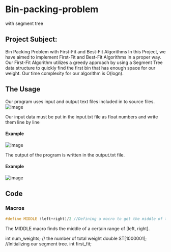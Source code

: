 # Bin-packing-problem
 with segment tree
 
 ## Project Subject: 
 Bin Packing Problem with First-Fit and Best-Fit Algorithms
	In this Project, we have aimed to implement First-Fit and Best-Fit Algorithms in a proper way. 
Our First-Fit Algorithm utilizes a greedy approach by using a Segment Tree data structure to quickly find the first bin that has enough space for our weight. Our time complexity for our algorithm is O(logn).

## The Usage 
Our program uses input and output text files included in to source files.
![image](https://user-images.githubusercontent.com/78648500/122786697-3da7ef80-d2bd-11eb-865d-73f07c1d1f72.png)

Our input data must be put in the input.txt file as float numbers and write them line by line

#### Example

![image](https://user-images.githubusercontent.com/78648500/122786790-59ab9100-d2bd-11eb-874e-9e9315ffcd79.png)

The output of the program is written in the output.txt file.

#### Example

![image](https://user-images.githubusercontent.com/78648500/122786872-6b8d3400-d2bd-11eb-89bf-d59eec354c06.png)

## Code

### Macros

```cpp
#define MIDDLE (left+right)/2 //Defining a macro to get the middle of the range
```

The MIDDLE macro finds the middle of a certain range of [left, right].

int num_weights; // the number of total weight
double ST[1000001];    //Initializing our segment tree.
int first_fit;




